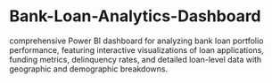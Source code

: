 # Bank-Loan-Analytics-Dashboard
 comprehensive Power BI dashboard for analyzing bank loan portfolio performance, featuring interactive visualizations of loan applications, funding metrics, delinquency rates, and detailed loan-level data with geographic and demographic breakdowns.
